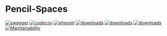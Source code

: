 # Pencil-Spaces

[![swagger](https://img.shields.io/badge/documentation-swagger-green)](https://escolalms.github.io/Pencil-Spaces/)
[![codecov](https://codecov.io/gh/EscolaLMS/Consultation-Access/branch/main/graph/badge.svg?token=NRAN4R8AGZ)](https://codecov.io/gh/EscolaLMS/Pencil-Spaces)
[![phpunit](https://github.com/EscolaLMS/Consultation-Access/actions/workflows/test.yml/badge.svg)](https://github.com/EscolaLMS/Pencil-Spaces/actions/workflows/test.yml)
[![downloads](https://img.shields.io/packagist/dt/escolalms/pencil-spaces)](https://packagist.org/packages/escolalms/pencil-spaces)
[![downloads](https://img.shields.io/packagist/v/escolalms/pencil-spaces)](https://packagist.org/packages/escolalms/pencil-spaces)
[![downloads](https://img.shields.io/packagist/l/escolalms/pencil-spaces)](https://packagist.org/packages/escolalms/pencil-spaces)
[![Maintainability](https://api.codeclimate.com/v1/badges/0c9e2593fb30e2048f95/maintainability)](https://codeclimate.com/github/EscolaLMS/Pencil-Spaces/maintainability)
